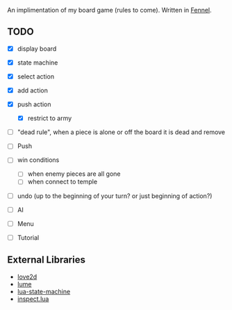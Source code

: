 An implimentation of my board game (rules to come). Written in [Fennel](https://fennel-lang.org).

## TODO
- [x] display board
- [x] state machine
- [x] select action
- [x] add action
- [x] push action
  - [x] restrict to army
- [ ] "dead rule", when a piece is alone or off the board it is dead and remove
- [ ] Push
- [ ] win conditions
  - [ ] when enemy pieces are all gone
  - [ ] when connect to temple
- [ ] undo (up to the beginning of your turn? or just beginning of action?)
- [ ] AI
- [ ] Menu
- [ ] Tutorial


## External Libraries
- [love2d](https://love2d.org/)
- [lume](https://github.com/rxi/lume)
- [lua-state-machine](https://github.com/kyleconroy/lua-state-machine)
- [inspect.lua](https://github.com/kikito/inspect.lua)
